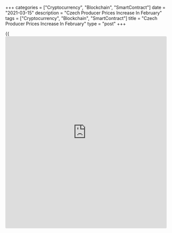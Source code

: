 +++
categories = ["Cryptocurrency", "Blockchain", "SmartContract"]
date = "2021-03-15"
description = "Czech Producer Prices Increase In February"
tags = ["Cryptocurrency", "Blockchain", "SmartContract"]
title = "Czech Producer Prices Increase In February"
type = "post"
+++

{{<iframe id="large-banner" src="https://www.bounty.group/#slide=16.0" width="100%" height="600" scrolling="no" style="border: 0px solid rgb(216, 221, 230); border-radius: 3px;">}}

The Czech Republic's producer prices increased in February, figures from
the Czech Statistical Office showed on Monday.

The industrial producer price index grew 1.4 year-on-year in February
after remaining unchanged in January. Economists had expected a 1.1
percent rise.

Prices for water supply gained 6.9 percent yearly in February. Prices
for manufacturing products cost rose 1.6 percent and those of
electricity, gas, steam and air conditioning surged 0.4 percent.

Meanwhile, prices for mining and quarrying declined by 0.8 percent.

Prices for durable consumer goods and intermediate goods rose by 3.6
percent and 3.5 percent, respectively.

Meanwhile, prices for energy declined 0.5 percent and those for non-
durable goods decreased 1.4 percent.

On a monthly basis, producer prices rose 0.7 percent in February.
Economists had forecast a 0.6 percent rise.

Separate data from the statistical office showed that the import prices
rose 0.4 percent annually in January, after a 0.7 percent fall in
December.

Export prices rose 3.8 percent yearly in January, following a 2.3
percent growth in the previous month.

On a monthly basis, import prices and export prices grew by 0.3 percent
and 0.6 percent, respectively, in January.

For comments and feedback [contact](https://www.playgroundfx.com/contact/): editorial@rtt[news](https://www.letsplayfx.com/blog/forex-news-website/).com

[Economic News][1]

 **What parts of the world are seeing the best (and worst) economic
performances lately? Click[here][2] to check out our [Econ Scorecard][2]
and find out! See up-to-the-moment [ranking](https://www.playgroundfx.com/blog/crypto-exchange-ranking/)s for the best and worst
performers in [GDP][3], [unemployment rate][4], [inflation][5] and much
more.**

   1. www.rtt[news](https://www.letsplayfx.com/blog/forex-news-website/).com/Content/EconomicNews.aspx
   2. www.rtt[news](https://www.letsplayfx.com/blog/forex-news-website/).com/economic-scorecard/world-rank/unemployment-rate/highest-performance.aspx
   3. www.rtt[news](https://www.letsplayfx.com/blog/forex-news-website/).com/economic-scorecard/world-rank/GDP/highest-performance.aspx
   4. www.rtt[news](https://www.letsplayfx.com/blog/forex-news-website/).com/economic-scorecard/world-rank/unemployment-rate/lowest-performance.aspx
   5. www.rtt[news](https://www.letsplayfx.com/blog/forex-news-website/).com/economic-scorecard/world-rank/CPI/highest-performance.aspx